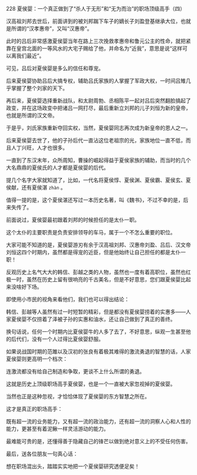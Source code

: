 228 夏侯婴：一个真正做到了“杀人于无形”和“无为而治”的职场顶级高手（四）



汉高祖刘邦去世后，前面讲到的被刘邦踹下车子的嫡长子刘盈登基继承大位，也就是所谓的“汉孝惠帝”，又叫“汉惠帝”。

此时的吕后非常感激夏侯婴当年在路上三次挽救孝惠帝和鲁元公主的性命，就把紧靠在皇宫北面的一等风水的大宅子赐给了他，并命名为“近我”，意思是说“这样可以离我们最近”。

可见，吕后对夏侯婴是多么的信任和尊宠。



后来夏侯婴协助吕后大搞专权，辅助吕氏家族的人掌握了军政大权，一时间吕雉几乎掌握了整个刘家的天下。

再后来，夏侯婴选择重新战队，和太尉周勃、丞相陈平一起对吕后突然翻脸搞起了政变，并在这场政变中把诸吕一网打尽，最后重新立刘邦的儿子刘恒为新的皇帝，也就是所谓的汉文帝。

于是乎，刘氏家族重新夺回实权，当然，夏侯婴同志再次成为新皇帝的恩人之一。



后来夏侯婴去世了，他的子孙后代一直沾这位老祖宗的光，家族地位一直不低，而且人丁兴旺，人才也很多。

一直到了东汉末年，众所周知，曹操的崛起得益于夏侯家族的辅助，而当时的几个大名鼎鼎的夏侯氏的人才都是夏侯婴的后代。

提几个名字大家就知道了，比如，一代名将夏侯惇、夏侯渊、夏侯霸、夏侯玄、夏侯献，还有夏侯湛 `zhàn` 。

值得一提的是，这个夏侯湛还写过一本历史名著，叫《魏书》，不过不幸的是，后来失传了。



前面说过，夏侯婴最初跟着刘邦的时候担任的是太仆一职。

这个太仆的主要职责是负责安排领导的车马，属于一个不怎么重要的职位。

大家可能不知道的是，夏侯婴游刃有余于汉高祖刘邦、汉惠帝刘盈、吕后、汉文帝刘恒这四个时期内，虽然都是得宠的近臣，但是他始终让自己担任的都是太仆一职！

反观历史上名气大大的韩信、彭越之类的人物，虽然也一度有着高职位，虽然也红极一时，虽然在历史上留有很响亮的千古美名，但是不好意思，您们跟夏侯婴比起来没啥好下场。

即使用小市民的视角来看他们，我们也可以得出结论：

韩信、彭越等人虽然有过一时短暂的精彩，但是都没有夏侯婴捞着的实惠多——人家夏侯婴不仅捞着了泽被子孙的实惠和油水，还让自己做到了真正的善终。

换句话说，任何一个时期内比夏侯婴牛的人多了去了，不好意思，纵观一生甚至他的后代们，没有一个人过得比夏侯婴舒服。



如果说战国时期的范雎以及汉初的张良有着极其难得的激流勇退的智慧的话，人家夏侯婴则更高明一个档次：

连激流都没有给自己制造和争取，更谈不上什么所谓的勇退。

这就是历史上顶级职场高手夏侯婴，也是一个一直被大家忽视掉的夏侯婴。

当然也正是这种忽视，才恰恰体现了夏侯婴的东方智慧之所在。



这才是真正的职场高手：

既有超一流的业务能力，又有超一流的政治能力，还有超一流的洞察人心和人性的能力，更甚至有着泥鳅一样灵活游动的能力。

最难能可贵的是，还懂得善于隐藏自己的锋芒以做到绝对意义上的不受任何伤害。

最后，送各位朋友一句真心话：

想在职场混出头，踏踏实实地把一个夏侯婴研究透便足矣！

